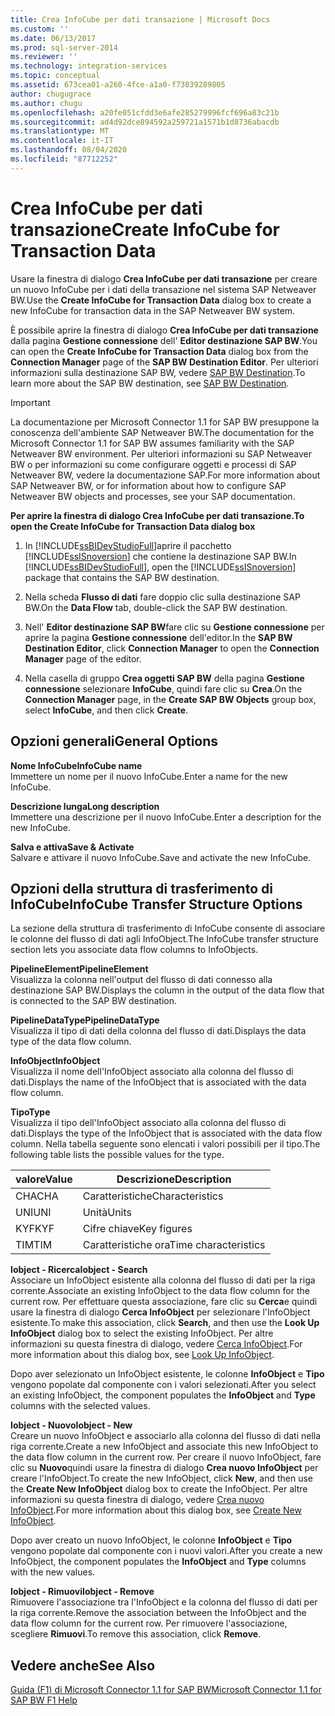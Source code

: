 ```yaml
---
title: Crea InfoCube per dati transazione | Microsoft Docs
ms.custom: ''
ms.date: 06/13/2017
ms.prod: sql-server-2014
ms.reviewer: ''
ms.technology: integration-services
ms.topic: conceptual
ms.assetid: 673cea01-a260-4fce-a1a0-f73839289805
author: chugugrace
ms.author: chugu
ms.openlocfilehash: a20fe051cfdd3e6afe285279996fcf696a83c21b
ms.sourcegitcommit: ad4d92dce894592a259721a1571b1d8736abacdb
ms.translationtype: MT
ms.contentlocale: it-IT
ms.lasthandoff: 08/04/2020
ms.locfileid: "87712252"
---
```

# <a name="create-infocube-for-transaction-data"></a><span data-ttu-id="da7bb-102">Crea InfoCube per dati transazione</span><span class="sxs-lookup"><span data-stu-id="da7bb-102">Create InfoCube for Transaction Data</span></span>
  <span data-ttu-id="da7bb-103">Usare la finestra di dialogo **Crea InfoCube per dati transazione** per creare un nuovo InfoCube per i dati della transazione nel sistema SAP Netweaver BW.</span><span class="sxs-lookup"><span data-stu-id="da7bb-103">Use the **Create InfoCube for Transaction Data** dialog box to create a new InfoCube for transaction data in the SAP Netweaver BW system.</span></span>  
  
 <span data-ttu-id="da7bb-104">È possibile aprire la finestra di dialogo **Crea InfoCube per dati transazione** dalla pagina **Gestione connessione** dell' **Editor destinazione SAP BW**.</span><span class="sxs-lookup"><span data-stu-id="da7bb-104">You can open the **Create InfoCube for Transaction Data** dialog box from the **Connection Manager** page of the **SAP BW Destination Editor**.</span></span> <span data-ttu-id="da7bb-105">Per ulteriori informazioni sulla destinazione SAP BW, vedere [SAP BW Destination](sap-bw-destination.md).</span><span class="sxs-lookup"><span data-stu-id="da7bb-105">To learn more about the SAP BW destination, see [SAP BW Destination](sap-bw-destination.md).</span></span>  
  
> [!IMPORTANT]  
>  <span data-ttu-id="da7bb-106">La documentazione per Microsoft Connector 1.1 for SAP BW presuppone la conoscenza dell'ambiente SAP Netweaver BW.</span><span class="sxs-lookup"><span data-stu-id="da7bb-106">The documentation for the Microsoft Connector 1.1 for SAP BW assumes familiarity with the SAP Netweaver BW environment.</span></span> <span data-ttu-id="da7bb-107">Per ulteriori informazioni su SAP Netweaver BW o per informazioni su come configurare oggetti e processi di SAP Netweaver BW, vedere la documentazione SAP.</span><span class="sxs-lookup"><span data-stu-id="da7bb-107">For more information about SAP Netweaver BW, or for information about how to configure SAP Netweaver BW objects and processes, see your SAP documentation.</span></span>  
  
 <span data-ttu-id="da7bb-108">**Per aprire la finestra di dialogo Crea InfoCube per dati transazione.**</span><span class="sxs-lookup"><span data-stu-id="da7bb-108">**To open the Create InfoCube for Transaction Data dialog box**</span></span>  
  
1.  <span data-ttu-id="da7bb-109">In [!INCLUDE[ssBIDevStudioFull](../../includes/ssbidevstudiofull-md.md)]aprire il pacchetto [!INCLUDE[ssISnoversion](../../includes/ssisnoversion-md.md)] che contiene la destinazione SAP BW.</span><span class="sxs-lookup"><span data-stu-id="da7bb-109">In [!INCLUDE[ssBIDevStudioFull](../../includes/ssbidevstudiofull-md.md)], open the [!INCLUDE[ssISnoversion](../../includes/ssisnoversion-md.md)] package that contains the SAP BW destination.</span></span>  
  
2.  <span data-ttu-id="da7bb-110">Nella scheda **Flusso di dati** fare doppio clic sulla destinazione SAP BW.</span><span class="sxs-lookup"><span data-stu-id="da7bb-110">On the **Data Flow** tab, double-click the SAP BW destination.</span></span>  
  
3.  <span data-ttu-id="da7bb-111">Nell' **Editor destinazione SAP BW**fare clic su **Gestione connessione** per aprire la pagina **Gestione connessione** dell'editor.</span><span class="sxs-lookup"><span data-stu-id="da7bb-111">In the **SAP BW Destination Editor**, click **Connection Manager** to open the **Connection Manager** page of the editor.</span></span>  
  
4.  <span data-ttu-id="da7bb-112">Nella casella di gruppo **Crea oggetti SAP BW** della pagina **Gestione connessione** selezionare **InfoCube**, quindi fare clic su **Crea**.</span><span class="sxs-lookup"><span data-stu-id="da7bb-112">On the **Connection Manager** page, in the **Create SAP BW Objects** group box, select **InfoCube**, and then click **Create**.</span></span>  
  
## <a name="general-options"></a><span data-ttu-id="da7bb-113">Opzioni generali</span><span class="sxs-lookup"><span data-stu-id="da7bb-113">General Options</span></span>  
 <span data-ttu-id="da7bb-114">**Nome InfoCube**</span><span class="sxs-lookup"><span data-stu-id="da7bb-114">**InfoCube name**</span></span>  
 <span data-ttu-id="da7bb-115">Immettere un nome per il nuovo InfoCube.</span><span class="sxs-lookup"><span data-stu-id="da7bb-115">Enter a name for the new InfoCube.</span></span>  
  
 <span data-ttu-id="da7bb-116">**Descrizione lunga**</span><span class="sxs-lookup"><span data-stu-id="da7bb-116">**Long description**</span></span>  
 <span data-ttu-id="da7bb-117">Immettere una descrizione per il nuovo InfoCube.</span><span class="sxs-lookup"><span data-stu-id="da7bb-117">Enter a description for the new InfoCube.</span></span>  
  
 <span data-ttu-id="da7bb-118">**Salva e attiva**</span><span class="sxs-lookup"><span data-stu-id="da7bb-118">**Save & Activate**</span></span>  
 <span data-ttu-id="da7bb-119">Salvare e attivare il nuovo InfoCube.</span><span class="sxs-lookup"><span data-stu-id="da7bb-119">Save and activate the new InfoCube.</span></span>  
  
## <a name="infocube-transfer-structure-options"></a><span data-ttu-id="da7bb-120">Opzioni della struttura di trasferimento di InfoCube</span><span class="sxs-lookup"><span data-stu-id="da7bb-120">InfoCube Transfer Structure Options</span></span>  
 <span data-ttu-id="da7bb-121">La sezione della struttura di trasferimento di InfoCube consente di associare le colonne del flusso di dati agli InfoObject.</span><span class="sxs-lookup"><span data-stu-id="da7bb-121">The InfoCube transfer structure section lets you associate data flow columns to InfoObjects.</span></span>  
  
 <span data-ttu-id="da7bb-122">**PipelineElement**</span><span class="sxs-lookup"><span data-stu-id="da7bb-122">**PipelineElement**</span></span>  
 <span data-ttu-id="da7bb-123">Visualizza la colonna nell'output del flusso di dati connesso alla destinazione SAP BW.</span><span class="sxs-lookup"><span data-stu-id="da7bb-123">Displays the column in the output of the data flow that is connected to the SAP BW destination.</span></span>  
  
 <span data-ttu-id="da7bb-124">**PipelineDataType**</span><span class="sxs-lookup"><span data-stu-id="da7bb-124">**PipelineDataType**</span></span>  
 <span data-ttu-id="da7bb-125">Visualizza il tipo di dati della colonna del flusso di dati.</span><span class="sxs-lookup"><span data-stu-id="da7bb-125">Displays the data type of the data flow column.</span></span>  
  
 <span data-ttu-id="da7bb-126">**InfoObject**</span><span class="sxs-lookup"><span data-stu-id="da7bb-126">**InfoObject**</span></span>  
 <span data-ttu-id="da7bb-127">Visualizza il nome dell'InfoObject associato alla colonna del flusso di dati.</span><span class="sxs-lookup"><span data-stu-id="da7bb-127">Displays the name of the InfoObject that is associated with the data flow column.</span></span>  
  
 <span data-ttu-id="da7bb-128">**Tipo**</span><span class="sxs-lookup"><span data-stu-id="da7bb-128">**Type**</span></span>  
 <span data-ttu-id="da7bb-129">Visualizza il tipo dell'InfoObject associato alla colonna del flusso di dati.</span><span class="sxs-lookup"><span data-stu-id="da7bb-129">Displays the type of the InfoObject that is associated with the data flow column.</span></span> <span data-ttu-id="da7bb-130">Nella tabella seguente sono elencati i valori possibili per il tipo.</span><span class="sxs-lookup"><span data-stu-id="da7bb-130">The following table lists the possible values for the type.</span></span>  
  
|<span data-ttu-id="da7bb-131">valore</span><span class="sxs-lookup"><span data-stu-id="da7bb-131">Value</span></span>|<span data-ttu-id="da7bb-132">Descrizione</span><span class="sxs-lookup"><span data-stu-id="da7bb-132">Description</span></span>|  
|-----------|-----------------|  
|<span data-ttu-id="da7bb-133">CHA</span><span class="sxs-lookup"><span data-stu-id="da7bb-133">CHA</span></span>|<span data-ttu-id="da7bb-134">Caratteristiche</span><span class="sxs-lookup"><span data-stu-id="da7bb-134">Characteristics</span></span>|  
|<span data-ttu-id="da7bb-135">UNI</span><span class="sxs-lookup"><span data-stu-id="da7bb-135">UNI</span></span>|<span data-ttu-id="da7bb-136">Unità</span><span class="sxs-lookup"><span data-stu-id="da7bb-136">Units</span></span>|  
|<span data-ttu-id="da7bb-137">KYF</span><span class="sxs-lookup"><span data-stu-id="da7bb-137">KYF</span></span>|<span data-ttu-id="da7bb-138">Cifre chiave</span><span class="sxs-lookup"><span data-stu-id="da7bb-138">Key figures</span></span>|  
|<span data-ttu-id="da7bb-139">TIM</span><span class="sxs-lookup"><span data-stu-id="da7bb-139">TIM</span></span>|<span data-ttu-id="da7bb-140">Caratteristiche ora</span><span class="sxs-lookup"><span data-stu-id="da7bb-140">Time characteristics</span></span>|  
  
 <span data-ttu-id="da7bb-141">**Iobject - Ricerca**</span><span class="sxs-lookup"><span data-stu-id="da7bb-141">**Iobject - Search**</span></span>  
 <span data-ttu-id="da7bb-142">Associare un InfoObject esistente alla colonna del flusso di dati per la riga corrente.</span><span class="sxs-lookup"><span data-stu-id="da7bb-142">Associate an existing InfoObject to the data flow column for the current row.</span></span> <span data-ttu-id="da7bb-143">Per effettuare questa associazione, fare clic su **Cerca**e quindi usare la finestra di dialogo **Cerca InfoObject** per selezionare l'InfoObject esistente.</span><span class="sxs-lookup"><span data-stu-id="da7bb-143">To make this association, click **Search**, and then use the **Look Up InfoObject** dialog box to select the existing InfoObject.</span></span> <span data-ttu-id="da7bb-144">Per altre informazioni su questa finestra di dialogo, vedere [Cerca InfoObject](look-up-infoobject.md).</span><span class="sxs-lookup"><span data-stu-id="da7bb-144">For more information about this dialog box, see [Look Up InfoObject](look-up-infoobject.md).</span></span>  
  
 <span data-ttu-id="da7bb-145">Dopo aver selezionato un InfoObject esistente, le colonne **InfoObject** e **Tipo** vengono popolate dal componente con i valori selezionati.</span><span class="sxs-lookup"><span data-stu-id="da7bb-145">After you select an existing InfoObject, the component populates the **InfoObject** and **Type** columns with the selected values.</span></span>  
  
 <span data-ttu-id="da7bb-146">**Iobject - Nuovo**</span><span class="sxs-lookup"><span data-stu-id="da7bb-146">**Iobject - New**</span></span>  
 <span data-ttu-id="da7bb-147">Creare un nuovo InfoObject e associarlo alla colonna del flusso di dati nella riga corrente.</span><span class="sxs-lookup"><span data-stu-id="da7bb-147">Create a new InfoObject and associate this new InfoObject to the data flow column in the current row.</span></span> <span data-ttu-id="da7bb-148">Per creare il nuovo InfoObject, fare clic su **Nuovo**quindi usare la finestra di dialogo **Crea nuovo InfoObject** per creare l'InfoObject.</span><span class="sxs-lookup"><span data-stu-id="da7bb-148">To create the new InfoObject, click **New**, and then use the **Create New InfoObject** dialog box to create the InfoObject.</span></span> <span data-ttu-id="da7bb-149">Per altre informazioni su questa finestra di dialogo, vedere [Crea nuovo InfoObject](create-new-infoobject.md).</span><span class="sxs-lookup"><span data-stu-id="da7bb-149">For more information about this dialog box, see [Create New InfoObject](create-new-infoobject.md).</span></span>  
  
 <span data-ttu-id="da7bb-150">Dopo aver creato un nuovo InfoObject, le colonne **InfoObject** e **Tipo** vengono popolate dal componente con i nuovi valori.</span><span class="sxs-lookup"><span data-stu-id="da7bb-150">After you create a new InfoObject, the component populates the **InfoObject** and **Type** columns with the new values.</span></span>  
  
 <span data-ttu-id="da7bb-151">**Iobject - Rimuovi**</span><span class="sxs-lookup"><span data-stu-id="da7bb-151">**Iobject - Remove**</span></span>  
 <span data-ttu-id="da7bb-152">Rimuovere l'associazione tra l'InfoObject e la colonna del flusso di dati per la riga corrente.</span><span class="sxs-lookup"><span data-stu-id="da7bb-152">Remove the association between the InfoObject and the data flow column for the current row.</span></span> <span data-ttu-id="da7bb-153">Per rimuovere l'associazione, scegliere **Rimuovi**.</span><span class="sxs-lookup"><span data-stu-id="da7bb-153">To remove this association, click **Remove**.</span></span>  
  
## <a name="see-also"></a><span data-ttu-id="da7bb-154">Vedere anche</span><span class="sxs-lookup"><span data-stu-id="da7bb-154">See Also</span></span>  
 [<span data-ttu-id="da7bb-155">Guida (F1) di Microsoft Connector 1.1 for SAP BW</span><span class="sxs-lookup"><span data-stu-id="da7bb-155">Microsoft Connector 1.1 for SAP BW F1 Help</span></span>](../microsoft-connector-for-sap-bw-f1-help.md)  
  
  
